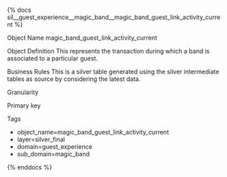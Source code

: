 {% docs sil__guest_experience__magic_band__magic_band_guest_link_activity_current %}

Object Name
magic_band_guest_link_activity_current

Object Definition
This represents the transaction during which a band is associated to a particular guest.

Business Rules
This is a silver table generated using the silver intermediate tables as source by considering the latest data.

Granularity

Primary key

Tags
- object_name=magic_band_guest_link_activity_current
- layer=silver_final
- domain=guest_experience
- sub_domain=magic_band

{% enddocs %}